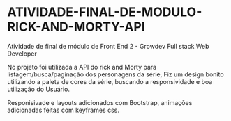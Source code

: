 # ATIVIDADE-FINAL-DE-MODULO-RICK-AND-MORTY-API

Atividade de final de módulo de Front End 2 - Growdev Full stack Web Developer

No projeto foi utilizada a API do rick and Morty para listagem/busca/paginação dos personagens da série,
Fiz um design bonito utilizando a paleta de cores da série, buscando a responsividade e boa utilização do Usuário.

Responisivade e layouts adicionados com Bootstrap, animações adicionadas feitas com keyframes css.
